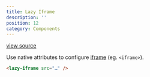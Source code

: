 ```yaml
---
title: Lazy Iframe
description: ''
position: 12
category: Components
---
```


[view source](https://github.com/GrabarzUndPartner/lazy-resources/blob/master/lib/components/LazyIframe.vue)

Use native attributes to configure [iframe](https://www.w3schools.com/tags/tag_iframe.asp) (eg. `<iframe>`).

```html
<lazy-iframe src="…" />
```
